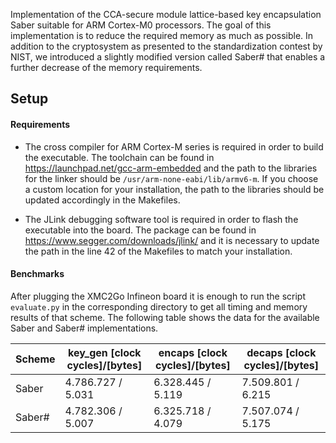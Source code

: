 
Implementation of the CCA-secure module lattice-based key encapsulation Saber suitable for ARM Cortex-M0 processors. The goal of this implementation is to reduce the required memory as much as possible. In addition to the cryptosystem as presented to the standardization contest by NIST, we introduced a slightly modified version called Saber# that enables a further decrease of the memory requirements.

## Setup

#### Requirements

- The cross compiler for ARM Cortex-M series is required in order to build the executable. The toolchain can be found in https://launchpad.net/gcc-arm-embedded and the path to the libraries for the linker should be `/usr/arm-none-eabi/lib/armv6-m`. If you choose a custom location for your installation, the path to the libraries should be updated accordingly in the Makefiles.

- The JLink debugging software tool is required in order to flash the executable into the board. The package can be found in https://www.segger.com/downloads/jlink/ and it is necessary to update the path in the line 42 of the Makefiles to match your installation.

#### Benchmarks

After plugging the XMC2Go Infineon board it is enough to run the script `evaluate.py` in the corresponding directory to get all timing and memory results of that scheme. The following table shows the data for the available Saber and Saber# implementations.

Scheme    | key_gen [clock cycles]/[bytes] | encaps [clock cycles]/[bytes] | decaps [clock cycles]/[bytes]
--------- | ------------------------------ | ----------------------------- | -----------------------------
Saber     | 4.786.727 / 5.031              | 6.328.445 / 5.119             | 7.509.801 / 6.215
Saber#    | 4.782.306 / 5.007              | 6.325.718 / 4.079             | 7.507.074 / 5.175

